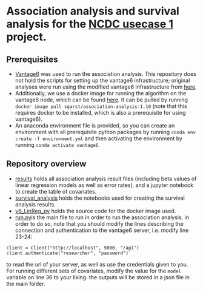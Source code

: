 # Association analysis and survival analysis for the [NCDC usecase 1](https://arxiv.org/abs/2409.01235) project.

## Prerequisites
- [Vantage6](https://docs.vantage6.ai/en/main/index.html) was used to run the association analysis. This repository does not hold the scripts for setting up the vantage6 infrastructure; original analyses were run using the modified vantage6 infrastructure from [here](https://github.com/MaastrichtU-CDS/ncdc-memorabel).
- Additionally, we use a docker image for running the algorithm on the vantage6 node, which can be found [here](https://hub.docker.com/layers/sgarst/association-analysis/1.10/images/sha256-061fd16b100b6a76dfd02d58d46d6ab1894b59e5a71db80037a2a37119e25876?context=repo). It can be pulled by running `docker image pull sgarst/association-analysis:1.10` (note that this requires docker to be installed, which is also a prerequisite for using vantage6).
- An anaconda environment file is provided, so you can create an environment with all prerequisite python packages by running `conda env create -f environment.yml` and then activating the environment by running `conda activate vantage6`.
## Repository overview
- [results](https://github.com/swiergarst/association_analysis/tree/master/results) holds all association analysis result files (including beta values of linear regression models as well as error rates), and a jupyter notebook to create the table of covariates.
- [survival_analysis](https://github.com/swiergarst/association_analysis/tree/master/survival_analysis) holds the notebooks used for creating the survival analysis results.
- [v6_LinReg_py](https://github.com/swiergarst/association_analysis/tree/master/v6_LinReg_py) holds the source code for the docker image used.
- [run.py](https://github.com/swiergarst/association_analysis/blob/master/run.py)is the main file to run in order to run the association analysis. in order to do so, note that you should modify the lines describing the connection and authentication to the vantage6 server, i.e. modify line 23-24:
```
client = Client("http://localhost", 5000, "/api")
client.authenticate("researcher", "password")`
```
to read the url of your server, as well as use the credentials given to you.
For running different sets of covariates, modify the value for the `model` variable on line 36 to your liking. the outputs will be stored in a json file in the main folder. 

